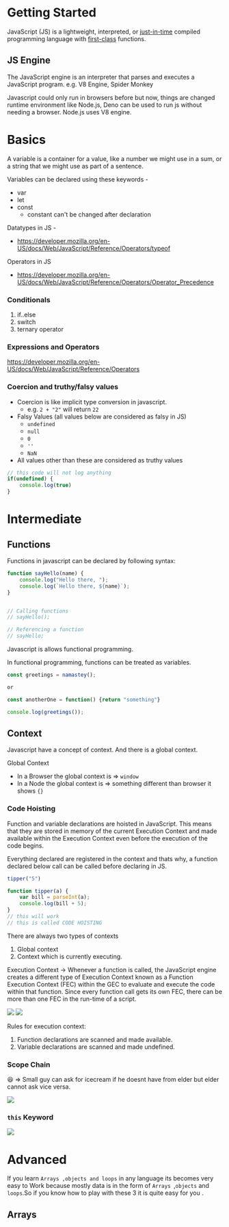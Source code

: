 # Getting Started
JavaScript (JS) is a lightweight, interpreted, or [just-in-time](https://en.wikipedia.org/wiki/Just-in-time_compilation) compiled programming language with [first-class](https://developer.mozilla.org/en-US/docs/Glossary/First-class_Function) functions.

## JS Engine
The JavaScript engine is an interpreter that parses and executes a JavaScript program. e.g. V8 Engine, Spider Monkey

Javascript could only run in browsers before but now, things are changed runtime environment like Node.js, Deno can be used to run js without needing a browser.
Node.js uses V8 engine.

# Basics

A variable is a container for a value, like a number we might use in a sum, or a string that we might use as part of a sentence.

Variables can be declared using these keywords -

- var
- let
- const 
    - constant can't be changed after declaration

Datatypes in JS - 
- https://developer.mozilla.org/en-US/docs/Web/JavaScript/Reference/Operators/typeof

Operators in JS
- https://developer.mozilla.org/en-US/docs/Web/JavaScript/Reference/Operators/Operator_Precedence

### Conditionals

1. if..else
2. switch
3. ternary operator


### Expressions and Operators

https://developer.mozilla.org/en-US/docs/Web/JavaScript/Reference/Operators

### Coercion and truthy/falsy values

- Coercion is like implicit type conversion in javascript.
    - e.g. `2 + "2"` will return `22`
- Falsy Values (all values below are considered as falsy in JS)
    - `undefined`
    - `null`
    - `0`
    - `''`
    - `NaN`
- All values other than these are considered as truthy values

```js
// this code will not log anything
if(undefined) {
    console.log(true)
}
```

# Intermediate

## Functions
Functions in javascript can be declared by following syntax:
```js
function sayHello(name) {
    console.log("Hello there, ");
    console.log(`Hello there, ${name}`);
}


// Calling functions
// sayHello();

// Referencing a function
// sayHello;
```

Javascript is allows functional programming.

In functional programming, functions can be treated as variables.

```js
const greetings = namastey();

or 

const anotherOne = function() {return "something"}

console.log(greetings());
```


## Context
Javascript have a concept of context.
And there is a global context.

Global Context
- In a Browser the global context is => `window`
- In a Node the global context is => something different than browser it shows `{}`

### Code Hoisting

Function and variable declarations are hoisted in JavaScript. This means that they are stored in memory of the current Execution Context and made available within the Execution Context even before the execution of the code begins.

Everything declared are registered in the context and thats why,
a function declared below call can be called before declaring in JS.

```js
tipper("5")

function tipper(a) {
    var bill = parseInt(a);
    console.log(bill + 5);
}
// this will work 
// this is called CODE HOISTING
```

There are always two types of contexts
1. Global context
2. Context which is currently executing.

Execution Context ->
Whenever a function is called, the JavaScript engine creates a different type of Execution Context known as a Function Execution Context (FEC) within the GEC to evaluate and execute the code within that function.
Since every function call gets its own FEC, there can be more than one FEC in the run-time of a script.

![](assets/images/2022-04-11-13-21-29.png)
![](assets/images/2022-04-11-13-22-41.png)

Rules for execution context:
1. Function declarations are scanned and made available.
2. Variable declarations are scanned and made undefined.

### Scope Chain

😆 => Small guy can ask for icecream if he doesnt have from elder but elder cannot ask vice versa.

![](assets/images/2022-04-11-13-38-30.png)

### `this` Keyword

![](assets/images/2022-04-11-13-56-05.png)




# Advanced
 
If you learn `Arrays ,objects and loops` in any language its becomes very easy to Work because mostly data is in the form of `Arrays `,`objects` and `loops`.So if you know how to play with these 3 it is quite easy for you .

## Arrays
